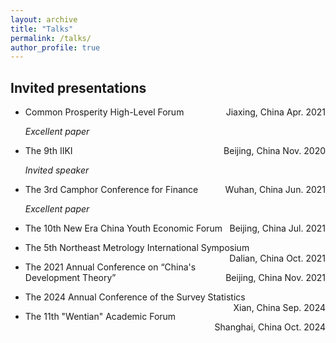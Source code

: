 ```yaml
---
layout: archive
title: "Talks"
permalink: /talks/
author_profile: true
---
```


Invited presentations
------

* Common Prosperity High-Level Forum  <span style="float:right">Jiaxing, China  Apr. 2021</span>

    *Excellent paper*
  
* The 9th IIKI  <span style="float:right">Beijing, China  Nov. 2020</span>

   _Invited speaker_

* The 3rd Camphor Conference for Finance <span style="float:right">Wuhan, China Jun. 2021</span>

   *Excellent paper*
  
* The 10th New Era China Youth Economic Forum <span style="float:right">Beijing, China  Jul. 2021</span>

* The 5th Northeast Metrology International Symposium <span style="float:right">Dalian, China Oct. 2021</span>

* The 2021 Annual Conference on “China's Development Theory”  <span style="float:right">Beijing, China Nov. 2021</span>

* The 2024 Annual Conference of the Survey Statistics  <span style="float:right">Xian, China Sep. 2024</span>

* The 11th "Wentian" Academic Forum  <span style="float:right">Shanghai, China Oct. 2024</span>


